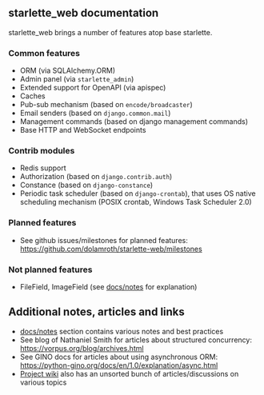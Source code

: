 ## starlette_web documentation

starlette_web brings a number of features atop base starlette.

### Common features

- ORM (via SQLAlchemy.ORM)
- Admin panel (via `starlette_admin`)
- Extended support for OpenAPI (via apispec)
- Caches
- Pub-sub mechanism (based on `encode/broadcaster`)
- Email senders (based on `django.common.mail`)
- Management commands (based on django management commands)
- Base HTTP and WebSocket endpoints

### Contrib modules

- Redis support
- Authorization (based on `django.contrib.auth`)
- Constance (based on `django-constance`)
- Periodic task scheduler (based on `django-crontab`), 
  that uses OS native scheduling mechanism (POSIX crontab, Windows Task Scheduler 2.0)

### Planned features

- See github issues/milestones for planned features: 
  https://github.com/dolamroth/starlette-web/milestones

### Not planned features

- FileField, ImageField (see [docs/notes](./notes/orm_filefield_challenges.md) for explanation)

## Additional notes, articles and links

- [docs/notes](./notes) section contains various notes and best practices
- See blog of Nathaniel Smith for articles about structured concurrency: https://vorpus.org/blog/archives.html
- See GINO docs for articles about using asynchronous ORM: https://python-gino.org/docs/en/1.0/explanation/async.html
- [Project wiki](https://github.com/dolamroth/starlette-web/wiki) also has an unsorted bunch of 
  articles/discussions on various topics
